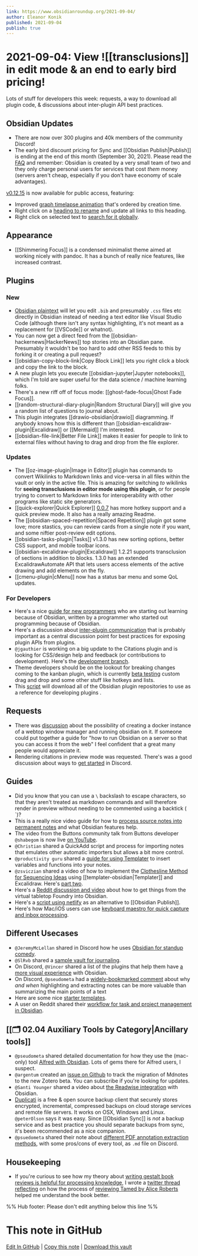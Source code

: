 ```yaml
---
link: https://www.obsidianroundup.org/2021-09-04/
author: Eleanor Konik
published: 2021-09-04
publish: true
---
```


# 2021-09-04: View !\[\[transclusions\]\] in edit mode & an end to early bird pricing!
Lots of stuff for developers this week: requests, a way to download all plugin code, & discussions about inter-plugin API best practices.

## Obsidian Updates

- There are now over 300 plugins and 40k members of the community Discord!
- The early bird discount pricing for Sync and [[Obsidian Publish|Publish]] is ending at the end of this month (September 30, 2021). Please read the [FAQ](https://forum.obsidian.md/t/last-chance-to-get-early-bird-discount-for-sync-and-publish-before-september-30-2021/23541) and remember: Obsidian is created by a very small team of two and they only charge personal users for services that cost _them_ money (servers aren't cheap, especially if you don't have economy of scale advantages).

[v0.12.15](https://forum.obsidian.md/t/obsidian-release-v0-12-15/23348) is now available for public access, featuring:

- Improved [graph timelapse animation](https://forum.obsidian.md/t/obsidian-release-v0-12-13/21959) that's ordered by creation time.
- Right click on a [heading to rename](https://forum.obsidian.md/t/obsidian-release-v0-12-14/23046) and update all links to this heading.
- Right click on selected text to [search for it globally](https://forum.obsidian.md/t/obsidian-release-v0-12-15/23348).

## Appearance

- [[Shimmering Focus]] is a condensed minimalist theme aimed at working nicely with pandoc. It has a bunch of really nice features, like increased contrast.

## Plugins

### New

- [Obsidian plaintext](https://github.com/dbarenholz/obsidian-plaintext) will let you edit `.bib` and presumably `.css` files etc directly in Obsidian instead of needing a text editor like Visual Studio Code (although there isn't any syntax highlighting, it's not meant as a replacement for [[VSCode]] or whatnot).
- You can now get a direct feed from the [[obsidian-hackernews|HackerNews]] top stories into an Obsidian pane. Presumably it wouldn't be too hard to add other RSS feeds to this by forking it or creating a pull request?
- [[obsidian-copy-block-link|Copy Block Link]] lets you right click a block and copy the link to the block.
- A new plugin lets you execute [[obsidian-jupyter|Jupyter notebooks]], which I'm told are super useful for the data science / machine learning folks.
- There's a new riff off of focus mode: [[ghost-fade-focus|Ghost Fade Focus]].
- [[random-structural-diary-plugin|Random Structural Diary]] will give you a random list of questions to journal about.
- This plugin integrates [[drawio-obsidian|drawio]] diagramming. If anybody knows how this is different than [[obsidian-excalidraw-plugin|Excalidraw]] or [[Mermaid]] I'm interested.
- [[obsidian-file-link|Better File Link]] makes it easier for people to link to external files without having to drag and drop from the file explorer.

### Updates

- The [[oz-image-plugin|Image in Editor]] plugin has commands to convert Wikilinks to Markdown links and vice-versa in all files within the vault or only in the active file. This is amazing for switching _to_ wikilinks for **seeing transclusions in editor mode using this plugin**, or for people trying to convert to Markdown links for interoperability with other programs like static site generators.
- [[quick-explorer|Quick Explorer]] [0.0.7](https://github.com/pjeby/quick-explorer) has more hotkey support and a quick preview mode. It also has a really amazing Readme.
- The [[obsidian-spaced-repetition|Spaced Repetition]] plugin got some love; more stastics, you can review cards from a single note if you want, and some niftier post-review edit options.
- [[obsidian-tasks-plugin|Tasks]] v1.3.0 has new sorting options, better CSS support, and mobile toolbar icons.
- [[obsidian-excalidraw-plugin|Excalidraw]] 1.2.21 supports transclusion of sections in addition to blocks. 1.3.0 has an extended ExcalidrawAutomate API that lets users access elements of the active drawing and add elements on the fly.
- [[cmenu-plugin|cMenu]] now has a status bar menu and some QoL updates.

### For Developers

- Here's a nice [guide for new programmers](https://joschuasgarden.com/Five+lessons+from+a+new+programmer+for+a+new+programmer) who are starting out learning because of Obsidian, written by a programmer who started out programming because of Obsidian.
- Here's a discussion about [inter-plugin communication](https://forum.obsidian.md/t/inter-plugin-communication-expose-api-to-other-plugins/23618) that is probably important as a central discussion point for best practices for exposing plugin APIs from plugins.
- `@jgauthier` is working on a big update to the Citations plugin and is looking for CSS/design help and feedback (or contributions to development). Here's the [development branch](https://github.com/hans/obsidian-citation-plugin/tree/references-view).
- Theme developers should be on the lookout for breaking changes coming to the kanban plugin, which is currently [beta testing](https://github.com/mgmeyers/obsidian-kanban/releases/tag/1.0.0-beta.1) custom drag and drop and some other stuff like hotkeys and lists.
- This [script](https://github.com/luckman212/obsidian-plugin-downloader) will download all of the Obsidian plugin repositories to use as a reference for developing plugins
  .

## Requests

- There was [discussion](https://discord.com/channels/686053708261228577/694233507500916796/883218999628927066) about the possibility of creating a docker instance of a webtop window manager and running obsidian on it. If someone could put together a guide for "how to run Obsidian on a server so that you can access it from the web" I feel confident that a great many people would appreciate it.
- Rendering citations in preview mode was requested. There's was a good discussion about ways to [get started](https://discord.com/channels/686053708261228577/722584061087842365/881108789774942258) in Discord.

## Guides

- Did you know that you can use a `\` backslash to escape characters, so that they aren't treated as markdown commands and will therefore render in preview without needing to be commented using a backtick ( \`)?
- This is a really nice video guide for how to [process source notes into permanent notes](https://www.youtube.com/watch?v=qQM1pjxu3WE) and what Obsidian features help.
- The video from the Buttons community talk from Buttons developer `@shabegom` is now live [on YouTube](https://www.youtube.com/watch?v=3LhtmBYy6Jc).
- `@Christian` shared a QuickAdd script and process for importing notes that emulates other automatic importers but allows a bit more control.
- `@productivity guru` shared a [guide for using Templater](https://www.youtube.com/watch?v=LjdJbknTjm4) to insert variables and functions into your notes.
- `@zsviczian` shared a video of how to implement the [Clothesline Method for Sequencing Ideas](https://www.youtube.com/watch?v=q8KF3flIyKs&feature=youtu.be) using [[templater-obsidian|Templater]] and Excalidraw. Here's [part two](https://www.youtube.com/watch?v=yhljjFPzpzI).
- Here's a [Reddit discussion and video](https://www.reddit.com/r/FoundryVTT/comments/ozxpte/obsidian_md_module_or_markdown_integration/) about how to get things from the virtual tabletop Foundry into Obsidian.
- Here's a [script using netlify](https://forum.obsidian.md/t/yet-another-free-publish-yafp/23608) as an alternative to [[Obsidian Publish]].
- Here's how Mac/iOS users can use [keyboard maestro for quick capture and inbox processing](https://forum.obsidian.md/t/quick-capture-mac-ios-and-inbox-processing/21808).

## Different Usecases

- `@JeremyMcLellan` shared in Discord how he uses [Obsidian for standup comedy](https://discord.com/channels/686053708261228577/805952223124520961/883076332144168961).
- `@SlRvb` shared a [sample vault for journaling](https://forum.obsidian.md/t/slrvbs-journaling-setup/22346/14).
- On Discord, `@Vincer` shared a list of the plugins that help them have [a more visual experience](https://discord.com/channels/686053708261228577/707816848615407697/853289760578469948) with Obsidian.
- On Discord, `@pseudometa` had a [widely-bookmarked comment](https://discord.com/channels/686053708261228577/700466324840775831/881472955853459486) about why _and when_ highlighting and extracting notes can be more valuable than summarizing the main points of a text
- Here are some nice [starter templates](https://github.com/masonlr/obsidian-starter-templates).
- A user on Reddit shared their [workflow for task and project management in Obsidian](https://www.reddit.com/r/ObsidianMD/comments/pepced/hey_everyone_i_just_wanted_to_share_my_personal/).

## [[🗂️ 02.04 Auxiliary Tools by Category|Ancillary tools]]

- `@pseudometa` shared detailed documentation for how they use the (mac-only) tool [Alfred with Obsidian](https://github.com/chrisgrieser/shimmering-obsidian/releases/latest). Lots of gems there for Alfred users, I suspect.
- `@argentum` created an [issue on Github](https://github.com/argenos/zotero-mdnotes/issues/133) to track the migration of Mdnotes to the new Zotero beta. You can subscribe if you're looking for updates.
- `@Santi Younger` shared a video about [the Readwise integration](https://youtu.be/g_5Pk7XwDFg) with Obsidian.
- [Duplicati](https://github.com/duplicati/duplicati) is a free & open source backup client that securely stores encrypted, incremental, compressed backups on cloud storage services and remote file servers. It works on OSX, Windows and Linux. `@peterOlson` says it was easy. Since [[Obsidian Sync]] is _not_ a backup service and as best practice you should separate backups from sync, it's been recommended as a nice companion.
- `@psuedometa` shared their note about [different PDF annotation extraction methods](http://discordapp.com/channels/686053708261228577/722584061087842365/882368061481570324), with some pros/cons of every tool, as `.md` file on Discord.

## Housekeeping

- If you're curious to see how my theory about [writing gestalt book reviews is helpful for processing knowledge](https://eleanorkonik.com/lit-review-value-gestalt-reflection/), I wrote a [twitter thread reflecting](https://twitter.com/EleanorKonik/status/1432855712934289408) on how the process of [reviewing Tamed by Alice Roberts](https://eleanorkonik.com/book-review-tamed/) helped me understand the book better.

%% Hub footer: Please don't edit anything below this line %%

# This note in GitHub

<span class="git-footer">[Edit In GitHub](https://github.dev/obsidian-community/obsidian-hub/blob/main/01%20-%20Community/Obsidian%20Roundup/2021-09-04%20View%20transclusions%20in%20edit%20mode%20%26%20an%20end%20to%20early%20bird%20pricing.md "git-hub-edit-note") | [Copy this note](https://raw.githubusercontent.com/obsidian-community/obsidian-hub/main/01%20-%20Community/Obsidian%20Roundup/2021-09-04%20View%20transclusions%20in%20edit%20mode%20%26%20an%20end%20to%20early%20bird%20pricing.md "git-hub-copy-note") | [Download this vault](https://github.com/obsidian-community/obsidian-hub/archive/refs/heads/main.zip "git-hub-download-vault") </span>
